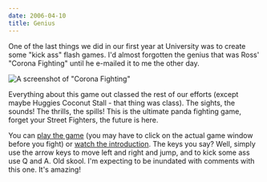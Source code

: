 ```yaml
---
date: 2006-04-10
title: Genius
---
```

One of the last things we did in our first year at University was to create some "kick ass" flash games. I'd almost forgotten the genius that was Ross' "Corona Fighting" until he e-mailed it to me the other day.

![A screenshot of "Corona Fighting"](corona.jpg)

Everything about this game out classed the rest of our efforts (except maybe Huggies Coconut Stall - that thing was class). The sights, the sounds! The thrills, the spills! This is the ultimate panda fighting game, forget your Street Fighters, the future is here. 

You can [play the game](http://www.roobottom.com/downloads/ross_game/game1.html) (you may have to click on the actual game window before you fight) or [watch the introduction](http://www.roobottom.com/downloads/ross_game/introduction.html). The keys you say? Well, simply use the arrow keys to move left and right and jump, and to kick some ass use Q and A. Old skool. I'm expecting to be inundated with comments with this one. It's amazing!